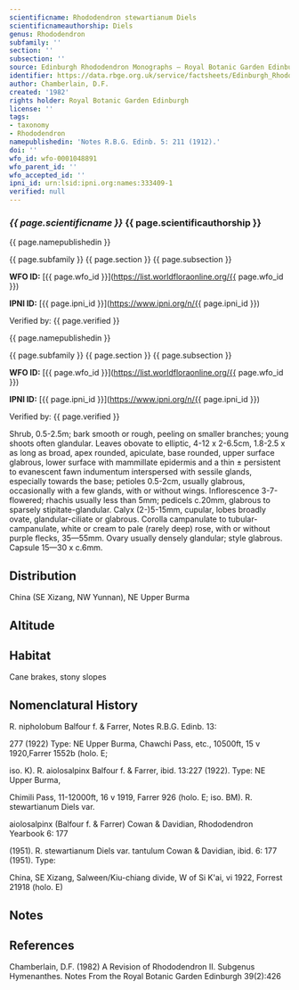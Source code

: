 ```yaml
---
scientificname: Rhododendron stewartianum Diels
scientificnameauthorship: Diels
genus: Rhododendron
subfamily: ''
section: ''
subsection: ''
source: Edinburgh Rhododendron Monographs – Royal Botanic Garden Edinburgh
identifier: https://data.rbge.org.uk/service/factsheets/Edinburgh_Rhododendron_Monographs.xhtml
author: Chamberlain, D.F.
created: '1982'
rights holder: Royal Botanic Garden Edinburgh
license: ''
tags:
- taxonomy
- Rhododendron
namepublishedin: 'Notes R.B.G. Edinb. 5: 211 (1912).'
doi: ''
wfo_id: wfo-0001048891
wfo_parent_id: ''
wfo_accepted_id: ''
ipni_id: urn:lsid:ipni.org:names:333409-1
verified: null
---
```

### _{{ page.scientificname }}_ {{ page.scientificauthorship }}
 {{ page.namepublishedin }}

{{ page.subfamily }} {{ page.section }} {{ page.subsection }}

**WFO ID:** [{{ page.wfo_id }}](https://list.worldfloraonline.org/{{ page.wfo_id }})

**IPNI ID:** [{{ page.ipni_id }}](https://www.ipni.org/n/{{ page.ipni_id }})

Verified by: {{ page.verified }}

 {{ page.namepublishedin }}

{{ page.subfamily }} {{ page.section }} {{ page.subsection }}

**WFO ID:** [{{ page.wfo_id }}](https://list.worldfloraonline.org/{{ page.wfo_id }})

**IPNI ID:** [{{ page.ipni_id }}](https://www.ipni.org/n/{{ page.ipni_id }})

Verified by: {{ page.verified }}



Shrub, 0.5-2.5m; bark smooth or rough, peeling on smaller branches; young shoots often glandular. Leaves obovate to elliptic, 4-12 x 2-6.5cm, 1.8-2.5 x as long as broad, apex rounded, apiculate, base rounded, upper surface glabrous, lower surface with mammillate epidermis and a thin ± persistent to evanescent fawn indumentum interspersed with sessile glands, especially towards the base; petioles 0.5-2cm, usually glabrous, occasionally with a few glands, with or without wings. Inflorescence 3-7-flowered; rhachis usually less than 5mm; pedicels c.20mm, glabrous to sparsely stipitate-glandular. Calyx (2-)5-15mm, cupular, lobes broadly ovate, glandular-ciliate or glabrous. Corolla campanulate to tubular-campanulate, white or cream to pale (rarely deep) rose, with or without purple flecks, 35—55mm. Ovary usually densely glandular; style glabrous. Capsule 15—30 x c.6mm.

## Distribution
China (SE Xizang, NW Yunnan), NE Upper Burma

## Altitude


## Habitat
Cane brakes, stony slopes

## Nomenclatural History
R. nipholobum Balfour f. & Farrer, Notes R.B.G. Edinb. 13:

   277 (1922) Type: NE Upper Burma, Chawchi Pass, etc., 10500ft, 15 v 1920,Farrer 1552b (holo. E;

   iso. K). R. aiolosalpinx Balfour f. & Farrer, ibid. 13:227 (1922). Type: NE Upper Burma,

   Chimili Pass, 11-12000ft, 16 v 1919, Farrer 926 (holo. E; iso. BM). R. stewartianum Diels var.

   aiolosalpinx (Balfour f. & Farrer) Cowan & Davidian, Rhododendron Yearbook 6: 177

   (1951). R. stewartianum Diels var. tantulum Cowan & Davidian, ibid. 6: 177 (1951). Type:

   China, SE Xizang, Salween/Kiu-chiang divide, W of Si K'ai, vi 1922, Forrest 21918 (holo. E)
                       
## Notes


## References

Chamberlain, D.F. (1982) A Revision of Rhododendron II. Subgenus Hymenanthes. Notes From the Royal Botanic Garden Edinburgh 39(2):426
